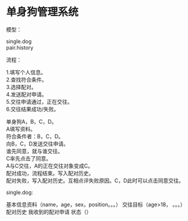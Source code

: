 # 单身狗管理系统

模型：

single.dog  
pair.history  

流程：

1.填写个人信息。  
2.查找符合条件。  
3.选择配对。  
4.发送配对申请。  
5.交往申请通过，正在交往。  
6.交往结果成功/失败。  

单身狗A，B，C，D。  
A填写资料。  
符合条件者：B，C，D。  
向B，C，D发送交往申请。  
谁先同意，就与谁交往。  
C率先点击了同意。  
A与C交往，A的正在交往对象变成C。  
配对成功，流程结束。写入配对历史。  
配对失败，写入配对历史。互相点评失败原因。C，D此时可以点击同意交往。  


single.dog:

基本信息资料（name，age，sex，position。。。）  交往目标（age>18， 。。。）  配对历史   我收到的配对申请  状态（）